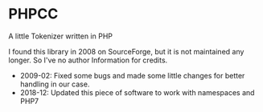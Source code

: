# PHPCC
A little Tokenizer written in PHP

I found this library in 2008 on SourceForge, but it is not maintained any longer. So I've no author Information for credits.

- 2009-02: Fixed some bugs and made some little changes for better handling in our case.
- 2018-12: Updated this piece of software to work with namespaces and PHP7
